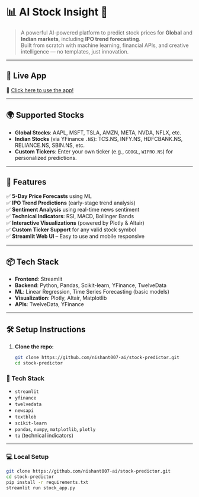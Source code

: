 # 📊 AI Stock Insight 🔮

> A powerful AI-powered platform to predict stock prices for **Global** and **Indian markets**, including **IPO trend forecasting**.  
> Built from scratch with machine learning, financial APIs, and creative intelligence — no templates, just innovation.

---

## 🚀 Live App

🔗 [Click here to use the app!](https://ai-stock-insight.streamlit.app)

---

## 🌍 Supported Stocks

- **Global Stocks**: AAPL, MSFT, TSLA, AMZN, META, NVDA, NFLX, etc.
- **Indian Stocks** (via YFinance `.NS`): TCS.NS, INFY.NS, HDFCBANK.NS, RELIANCE.NS, SBIN.NS, etc.
- **Custom Tickers**: Enter your own ticker (e.g., `GOOGL`, `WIPRO.NS`) for personalized predictions.

---

## 🧠 Features

✅ **5-Day Price Forecasts** using ML  
✅ **IPO Trend Predictions** (early-stage trend analysis)  
✅ **Sentiment Analysis** using real-time news sentiment  
✅ **Technical Indicators**: RSI, MACD, Bollinger Bands  
✅ **Interactive Visualizations** (powered by Plotly & Altair)  
✅ **Custom Ticker Support** for any valid stock symbol  
✅ **Streamlit Web UI** – Easy to use and mobile responsive

---

## 📦 Tech Stack

- **Frontend**: Streamlit
- **Backend**: Python, Pandas, Scikit-learn, YFinance, TwelveData
- **ML**: Linear Regression, Time Series Forecasting (basic models)
- **Visualization**: Plotly, Altair, Matplotlib
- **APIs**: TwelveData, YFinance

---

## 🛠 Setup Instructions

1. **Clone the repo:**

   ```bash
   git clone https://github.com/nishant007-ai/stock-predictor.git
   cd stock-predictor


### 🚀 Tech Stack

- `streamlit`
- `yfinance`
- `twelvedata`
- `newsapi`
- `textblob`
- `scikit-learn`
- `pandas`, `numpy`, `matplotlib`, `plotly`
- `ta` (technical indicators)

---

### 💻 Local Setup

```bash
git clone https://github.com/nishant007-ai/stock-predictor.git
cd stock-predictor
pip install -r requirements.txt
streamlit run stock_app.py

